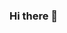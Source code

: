 ### Hi there 👋

<!--
**Tishka2004/Tishka2004** is a ✨ _special_ ✨ repository because its `README.md` (this file) appears on your GitHub profile.

Here are some ideas to get you started:

- 🔭 I’m currently working on ...the basics GitHub
- 🌱 I’m currently learning ...Studying the GitHub
- 👯 I’m looking to collaborate on ...with everyone!
- 🤔 I’m looking for help with ...
- 💬 Ask me about ...
- 📫 How to reach me: ...https://vk.com/tikhon20004,https://www.instagram.com/_tihon_vdov/
- 😄 Pronouns: ...
- ⚡ Fun fact: ...I want pizza
-->
